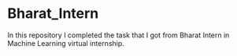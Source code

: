 # Bharat_Intern
In this repository I completed the task that I got from Bharat Intern in Machine Learning virtual internship.

